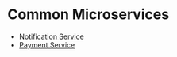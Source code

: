 # Common Microservices

- [Notification Service](notification-service/README.md)
- [Payment Service](payment-service/README.md)